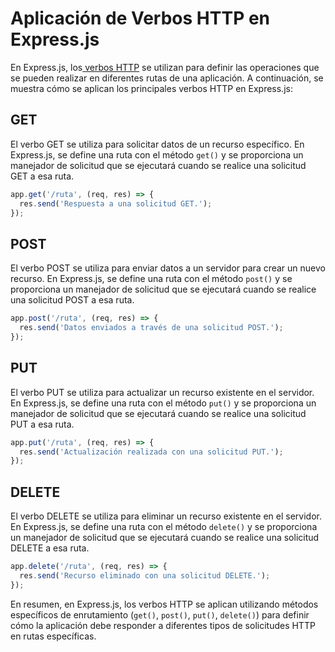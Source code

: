 # Aplicación de Verbos HTTP en Express.js

En Express.js, los[ verbos HTTP](../../ConceptosGenerales/Métodos%20HTTP.md) se utilizan para definir las operaciones que se pueden realizar en diferentes rutas de una aplicación. A continuación, se muestra cómo se aplican los principales verbos HTTP en Express.js:

## GET

El verbo GET se utiliza para solicitar datos de un recurso específico. En Express.js, se define una ruta con el método `get()` y se proporciona un manejador de solicitud que se ejecutará cuando se realice una solicitud GET a esa ruta.

```js
app.get('/ruta', (req, res) => {
  res.send('Respuesta a una solicitud GET.');
});
```

## POST

El verbo POST se utiliza para enviar datos a un servidor para crear un nuevo recurso. En Express.js, se define una ruta con el método `post()` y se proporciona un manejador de solicitud que se ejecutará cuando se realice una solicitud POST a esa ruta.

```js
app.post('/ruta', (req, res) => {
  res.send('Datos enviados a través de una solicitud POST.');
});
```

## PUT

El verbo PUT se utiliza para actualizar un recurso existente en el servidor. En Express.js, se define una ruta con el método `put()` y se proporciona un manejador de solicitud que se ejecutará cuando se realice una solicitud PUT a esa ruta.

```js
app.put('/ruta', (req, res) => {
  res.send('Actualización realizada con una solicitud PUT.');
});
```

## DELETE

El verbo DELETE se utiliza para eliminar un recurso existente en el servidor. En Express.js, se define una ruta con el método `delete()` y se proporciona un manejador de solicitud que se ejecutará cuando se realice una solicitud DELETE a esa ruta.

```js
app.delete('/ruta', (req, res) => {
  res.send('Recurso eliminado con una solicitud DELETE.');
});
```

En resumen, en Express.js, los verbos HTTP se aplican utilizando métodos específicos de enrutamiento (`get()`, `post()`, `put()`, `delete()`) para definir cómo la aplicación debe responder a diferentes tipos de solicitudes HTTP en rutas específicas.